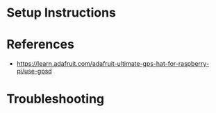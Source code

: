 # Setup Instructions

# References

- https://learn.adafruit.com/adafruit-ultimate-gps-hat-for-raspberry-pi/use-gpsd

# Troubleshooting